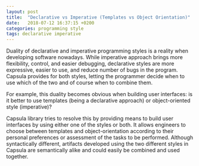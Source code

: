 ```yaml
---
layout: post
title:  "Declarative vs Imperative (Templates vs Object Orientation)"
date:   2018-07-12 16:37:15 +0200
categories: programming style
tags: declarative imperative
---
```


Duality of declarative and imperative programming styles is a reality when developing software nowadays. While imperative approach brings more flexibility, control, and easier debugging, declarative styles are more expressive, easier to use, and reduce number of bugs in the program. Capsula provides for both styles, letting the programmer decide when to use which of the two and of course when to combine them. 

For example, this duality becomes obvious when building user interfaces: is it better to use templates (being a declarative approach) or object-oriented style (imperative)? 

Capsula library tries to resolve this by providing means to build user interfaces by using either one of the styles or both. It allows engineers to choose between templates and object-orientation according to their personal preferences or assessment of the tasks to be performed. Although syntactically different, artifacts developed using the two different styles in Capsula are semantically alike and could easily be combined and used together.